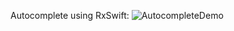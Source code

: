 Autocomplete using RxSwift:
![AutocompleteDemo](https://user-images.githubusercontent.com/15084019/99099321-42c6f280-25a8-11eb-8304-507946b0fcbe.gif)
